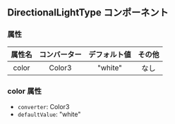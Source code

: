 ## DirectionalLightType コンポーネント
<!-- EDIT HERE(@Component)-->
<!-- /EDIT HERE-->
### 属性
<!-- DO NOT EDIT -->
<!-- ATTRS -->
| 属性名 | コンバーター | デフォルト値 | その他 |
|:------:|:------:|:------:|:------:|
| color | Color3 | "white" | なし |

<!-- /ATTRS -->
<!-- /DO NOT EDIT -->
### color 属性

 * `converter`: Color3
 * `defaultValue`: "white"

<!-- EDIT HERE(color)-->
<!-- /EDIT HERE-->
